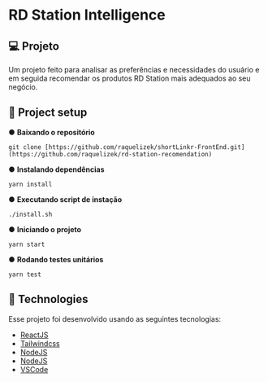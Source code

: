 # RD Station Intelligence 

## 💻 Projeto
Um projeto feito para analisar as preferências e necessidades do usuário e em seguida 
recomendar os produtos RD Station mais adequados ao seu negócio.

## 📌 Project setup
● <b>Baixando o repositório</b>
```
git clone [https://github.com/raquelizek/shortLinkr-FrontEnd.git](https://github.com/raquelizek/rd-station-recomendation)
```

● <b>Instalando dependências</b>
```
yarn install
```

● <b>Executando script de instação</b>
```
./install.sh
```

● <b>Iniciando o projeto</b>
```
yarn start
```

● <b>Rodando testes unitários</b>
```
yarn test
```


## 🚀 Technologies

Esse projeto foi desenvolvido usando as seguintes tecnologias:

- [ReactJS](https://react.dev/)
- [Tailwindcss](https://tailwindcss.com/)
- [NodeJS](https://nodejs.org/en/)
- [NodeJS](https://nodejs.org/en/)
- [VSCode](https://code.visualstudio.com/https://aws.amazon.com/pt/s3)

<br>
